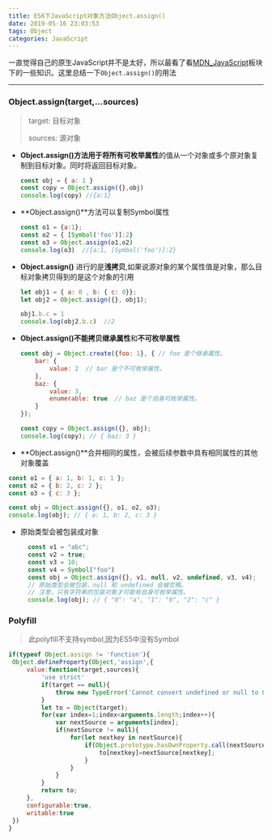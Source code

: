```yaml
---
title: ES6下JavaScript对象方法Object.assign()
date: 2019-05-16 23:03:53
tags: Object
categories: JavaScript
---
```


一直觉得自己的原生JavaScript并不是太好，所以最看了看[MDN_JavaScript](https://developer.mozilla.org/zh-CN/docs/Web/JavaScript/Reference/Global_Objects/Object/create)板块下的一些知识。这里总结一下`Object.assign()`的用法

<!-- more --> 

-----

### Object.assign(target,...sources)

> target: 目标对象
>
> sources:  源对象

* **Object.assign()**方法用于将所有**可枚举属性**的值从一个对象或多个原对象复制到目标对象。同时将返回目标对象。

  ```javascript
  const obj = { a: 1 }
  const copy = Object.assign({},obj)
  console.log(copy) //{a:1}
  ```

* **Object.assign()**方法可以复制Symbol属性

  ```javascript
  const o1 = {a:1};
  const o2 = { [Symbol('foo')]:2}
  const o3 = Object.assign(o1,o2)
  console.log(o3)  //{a:1, [Symbol('foo')]:2} 
  ```

* **Object.assign()** 进行的是**浅拷贝**,如果说源对象的某个属性值是对象，那么目标对象拷贝得到的是这个对象的引用

  ```javascript
  let obj1 = { a: 0 , b: { c: 0}}; 
  let obj2 = Object.assign({}, obj1); 
  
  obj1.b.c = 1
  console.log(obj2.b.c)  //2
  ```

* **Object.assign()**不能拷贝**继承属性**和**不可枚举属性**

  ```javascript
  const obj = Object.create({foo: 1}, { // foo 是个继承属性。
      bar: {
          value: 2  // bar 是个不可枚举属性。
      },
      baz: {
          value: 3,
          enumerable: true  // baz 是个自身可枚举属性。
      }
  });
  
  const copy = Object.assign({}, obj);
  console.log(copy); // { baz: 3 }
  ```

*  **Object.assign()**合并相同的属性，会被后续参数中具有相同属性的其他对象覆盖 

  ```javascript
  const o1 = { a: 1, b: 1, c: 1 };
  const o2 = { b: 2, c: 2 };
  const o3 = { c: 3 };
  
  const obj = Object.assign({}, o1, o2, o3);
  console.log(obj); // { a: 1, b: 2, c: 3 }
  ```

* 原始类型会被包装成对象

   ```javascript
     const v1 = "abc";
     const v2 = true;
     const v3 = 10;
     const v4 = Symbol("foo")
     const obj = Object.assign({}, v1, null, v2, undefined, v3, v4); 
     // 原始类型会被包装，null 和 undefined 会被忽略。
     // 注意，只有字符串的包装对象才可能有自身可枚举属性。
     console.log(obj); // { "0": "a", "1": "b", "2": "c" }
   ```

### Polyfill

> 此polyfill不支持symbol,因为ES5中没有Symbol

   ```javascript
if(typeof Object.assign != 'function'){
    Object.defineProperty(Object,'assign',{
        value:function(target,sources){
            'use strict'
            if(target == null){
                throw new TypeError('Cannot convert undefined or null to Object')
            }
            let to = Object(target);
            for(var index=1;index<arguments.length;index++){
                var nextSource = arguments[index];
                if(nextSource != null){
                    for(let nextkey in nextSource){
                        if(Object.prototype.hasOwnProperty.call(nextSource,nextkey)){
                            to[nextkey]=nextSource[nextkey];
                        }
                    }
                }
            }
            return to;
        },
        configurable:true,
        writable:true
    })
}

   ```













